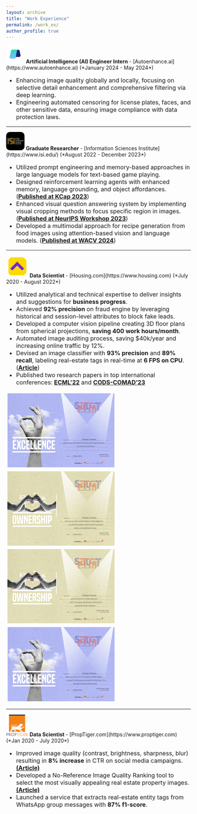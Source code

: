 ```yaml
---
layout: archive
title: "Work Experience"
permalink: /work_ex/
author_profile: true
---
```


<img src="/images/autoenhance.jpeg" alt="Autoenhance logo" style=" align: top; height: 50px; width:50px; background-size: cover; border-radius: 10px"/>
<b> Artificial Intelligence (AI) Engineer Intern </b> - [Autoenhance.ai](https://www.autoenhance.ai) (*January 2024 - May 2024*) 

 <div style="font-size: 16px;">
 <ul>
    <li> Enhancing image quality globally and locally, focusing on selective detail enhancement and comprehensive filtering via deep learning. </li>
    <li> Engineering automated censoring for license plates, faces, and other sensitive data, ensuring image compliance with data protection laws. </li>
 </ul>

</div>
<hr />
<img src="/images/usc-isi.png" alt="USC-ISI logo" style=" align: top; height: 50px; width:50px; background-size: cover; border-radius: 10px"/>
<b> Graduate Researcher </b> - [Information Sciences Institute](https://www.isi.edu/) (*August 2022 - December 2023*) 

<div style="font-size: 16px;">
 <ul>
<li> Utilized prompt engineering and memory-based approaches in large language models for text-based game playing. </li>
<li> Designed reinforcement learning agents with enhanced memory, language grounding, and object affordances. (<a href="https://arxiv.org/abs/2305.05091"><b>Published at KCap 2023</b></a>)   </li>
<li> Enhanced visual question answering system by implementing visual cropping methods to focus specific region in images.
(<a href="https://arxiv.org/abs/2310.16033"><b>Published at NeurIPS Workshop 2023</b></a>)   </li>
<li> Developed a multimodal approach for recipe generation from food images using attention-based vision and language models. 
(<a href="https://arxiv.org/abs/2308.14391"><b>Published at WACV 2024</b></a>)   </li>
   </ul>

</div>
<hr />
<img src="/images/housing_logo.png" alt="Housing logo" style=" align: top; height: 60px; width:60px; background-size: cover; border-radius: 98px"/>
<b> Data Scientist </b> - [Housing.com](https://www.housing.com) (*July 2020 - August 2022*) 
<div style="font-size: 16px;">
 <ul>
    <li> Utilized analytical and technical expertise to deliver insights and suggestions for <b>business progress</b>. </li>
    <li> Achieved <b>92% precision</b> on fraud engine by leveraging historical and session-level attributes to block fake leads. </li>
    <li> Developed a computer vision pipeline creating 3D floor plans from spherical projections, <b>saving 400 work hours/month</b>. </li>
    <li> Automated image auditing process, saving $40k/year and increasing online traffic by 12%. </li>
    <li> Devised an image classifier with <b>93% precision</b> and <b>89% recall</b>, labeling real-estate tags in real-time at <b>6 FPS on CPU</b>. 
    (<a href="https://medium.com/engineering-housing/re-tagger-a-light-weight-real-estate-image-classifier-43573d915b6"><b>Article</b></a>)   </li>
    <li> Published two research papers in top international conferences: 
    <a href="https://link.springer.com/chapter/10.1007/978-3-031-26422-1_44"><b>ECML'22</b></a> and
    <a href="https://dl.acm.org/doi/abs/10.1145/3570991.3571060"><b>CODS-COMAD’23</b></a> </li>
 </ul>
  </div>

<div>
<a class="image-link" href="/images/carousel1-4.png"><img src="/images/carousel1-4-small.png" alt="image"></a>
<a class="image-link" href="/images/carousel1-3.png"><img src="/images/carousel1-3-small.png" alt="image"></a>
<a class="image-link" href="/images/carousel1-2.png"><img src="/images/carousel1-2-small.png" alt="image"></a>
<a class="image-link" href="/images/carousel1-1.png"><img src="/images/carousel1-1-small.png" alt="image"></a>
  </div>


<hr />
<img src="/images/proptiger.png" alt="Proptiger logo" style="height: 60px; width:60px; background-size: cover;"/>
<b> Data Scientist </b> - [PropTiger.com](https://www.proptiger.com) (*Jan 2020 - July 2020*)
<div style="font-size: 16px;">
 <ul>
<li> Improved image quality (contrast, brightness, sharpness, blur) resulting in <b>8% increase</b> in CTR on social media campaigns. 
<a href="https://medium.com/engineering-housing/real-estate-image-quality-enhancement-a9242b5b052c"><b>(Article)</b></a></li>
<li> Developed a No-Reference Image Quality Ranking tool to select the most visually appealing real estate property images. 
<a href="https://medium.com/engineering-housing/image-scoring-allocating-percentage-score-to-images-for-their-quality-6169abbf850e"><b>(Article)</b></a></li>
<li> Launched a service that extracts real-estate entity tags from WhatsApp group messages with <b>87% f1-score</b>. </li>

 </ul>
</div>
